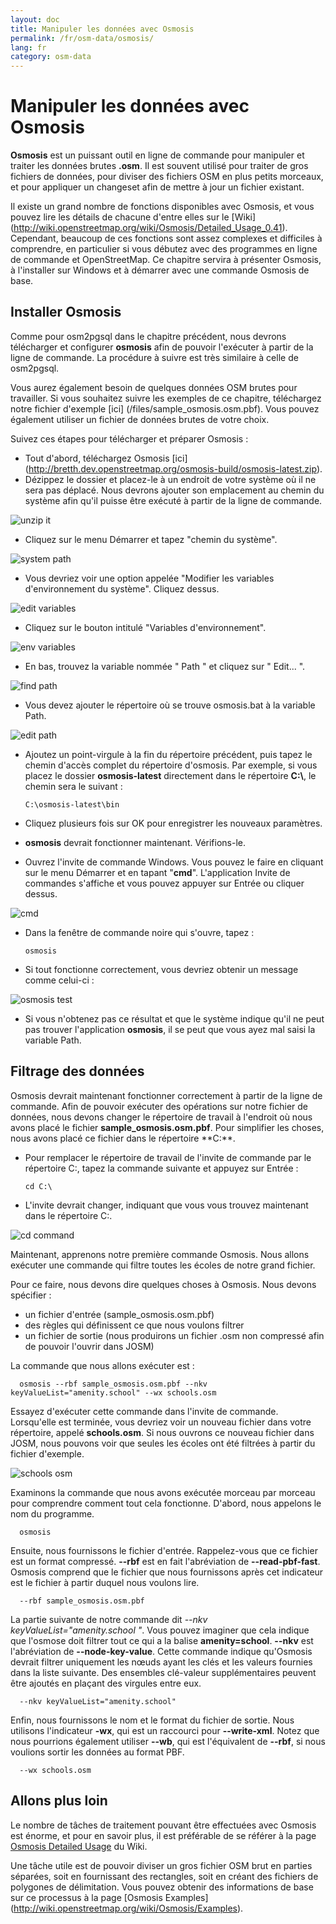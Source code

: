 ```yaml
---
layout: doc
title: Manipuler les données avec Osmosis
permalink: /fr/osm-data/osmosis/
lang: fr
category: osm-data
---
```


Manipuler les données avec Osmosis
===============================


**Osmosis** est un puissant outil en ligne de commande pour manipuler et traiter les données brutes **.osm**. Il est souvent utilisé pour traiter de gros fichiers de données, pour diviser des fichiers OSM en plus petits morceaux, et pour appliquer un changeset afin de mettre à jour un fichier existant.  

Il existe un grand nombre de fonctions disponibles avec Osmosis, et vous pouvez lire les détails de chacune d'entre elles sur le [Wiki] (http://wiki.openstreetmap.org/wiki/Osmosis/Detailed_Usage_0.41). Cependant, beaucoup de ces fonctions sont assez complexes et difficiles à comprendre, en particulier si vous débutez avec des programmes en ligne de commande et OpenStreetMap. Ce chapitre servira à présenter Osmosis, à l'installer sur Windows et à démarrer avec une commande Osmosis de base.  

Installer Osmosis
----------------

Comme pour osm2pgsql dans le chapitre précédent, nous devrons télécharger et configurer **osmosis** afin de pouvoir l'exécuter à partir de la ligne de commande. La procédure à suivre est très similaire à celle de osm2pgsql.  

Vous aurez également besoin de quelques données OSM brutes pour travailler. Si vous souhaitez suivre les exemples de ce chapitre, téléchargez notre fichier d'exemple [ici] (/files/sample_osmosis.osm.pbf). Vous pouvez également utiliser un fichier de données brutes de votre choix.  

Suivez ces étapes pour télécharger et préparer Osmosis :  

- Tout d'abord, téléchargez Osmosis [ici] (http://bretth.dev.openstreetmap.org/osmosis-build/osmosis-latest.zip).  
- Dézippez le dossier et placez-le à un endroit de votre système où il ne sera pas déplacé. Nous devrons ajouter son emplacement au chemin du système afin qu'il puisse être exécuté à partir de la ligne de commande.  

![unzip it][]

- Cliquez sur le menu Démarrer et tapez "chemin du système".  

![system path][]

- Vous devriez voir une option appelée "Modifier les variables d'environnement du système". Cliquez dessus.  

![edit variables][]

- Cliquez sur le bouton intitulé "Variables d'environnement".  

![env variables][]

- En bas, trouvez la variable nommée " Path " et cliquez sur " Edit... ".  

![find path][]

- Vous devez ajouter le répertoire où se trouve osmosis.bat à la variable Path.  

![edit path][]

- Ajoutez un point-virgule à la fin du répertoire précédent, puis tapez le chemin d'accès complet du répertoire d'osmosis. Par exemple, si vous placez le dossier **osmosis-latest** 	directement dans le répertoire **C:\\**, le chemin sera le suivant :  
	
      C:\osmosis-latest\bin

- Cliquez plusieurs fois sur OK pour enregistrer les nouveaux paramètres.  
- **osmosis** devrait fonctionner maintenant. Vérifions-le.  
- Ouvrez l'invite de commande Windows. Vous pouvez le faire en cliquant sur le menu Démarrer et en tapant "**cmd**". L'application Invite de commandes s'affiche et vous pouvez appuyer sur Entrée ou cliquer dessus.  

![cmd][]

- Dans la fenêtre de commande noire qui s'ouvre, tapez :  

      osmosis

- Si tout fonctionne correctement, vous devriez obtenir un message comme celui-ci :  

![osmosis test][]

- Si vous n'obtenez pas ce résultat et que le système indique qu'il ne peut pas trouver l'application **osmosis**, il se peut que vous ayez mal saisi la variable Path.  

Filtrage des données
---------------

Osmosis devrait maintenant fonctionner correctement à partir de la ligne de commande. Afin de pouvoir exécuter des opérations sur notre fichier de données, nous devons changer le répertoire de travail à l'endroit où nous avons placé le fichier **sample_osmosis.osm.pbf**. Pour simplifier les choses, nous avons placé ce fichier dans le répertoire **C:\**.  

- Pour remplacer le répertoire de travail de l'invite de commande par le répertoire C:\, tapez la commande suivante et appuyez sur Entrée :  

      cd C:\
    
- L'invite devrait changer, indiquant que vous vous trouvez maintenant dans le répertoire C:\.  

![cd command][]

Maintenant, apprenons notre première commande Osmosis. Nous allons exécuter une commande qui filtre toutes les écoles de notre grand fichier.  

Pour ce faire, nous devons dire quelques choses à Osmosis. Nous devons spécifier :  

- un fichier d'entrée (sample_osmosis.osm.pbf)  
- des règles qui définissent ce que nous voulons filtrer  
- un fichier de sortie (nous produirons un fichier .osm non compressé afin de pouvoir l'ouvrir dans JOSM)  

La commande que nous allons exécuter est :  

      osmosis --rbf sample_osmosis.osm.pbf --nkv keyValueList="amenity.school" --wx schools.osm

Essayez d'exécuter cette commande dans l'invite de commande. Lorsqu'elle est terminée, vous devriez voir un nouveau fichier dans votre répertoire, appelé **schools.osm**. Si nous ouvrons ce nouveau fichier dans JOSM, nous pouvons voir que seules les écoles ont été filtrées à partir du fichier d'exemple.  

![schools osm][]

Examinons la commande que nous avons exécutée morceau par morceau pour comprendre comment tout cela fonctionne. D'abord, nous appelons le nom du programme.

      osmosis

Ensuite, nous fournissons le fichier d'entrée. Rappelez-vous que ce fichier est un format compressé. **--rbf** est en fait l'abréviation de **--read-pbf-fast**. Osmosis comprend que le fichier que nous fournissons après cet indicateur est le fichier à partir duquel nous voulons lire.  

      --rbf sample_osmosis.osm.pbf

La partie suivante de notre commande dit *--nkv keyValueList="amenity.school "*. Vous pouvez imaginer que cela indique que l'osmose doit filtrer tout ce qui a la balise **amenity=school**. **--nkv** est l'abréviation de **--node-key-value**. Cette commande indique qu'Osmosis devrait filtrer uniquement les nœuds ayant les clés et les valeurs fournies dans la liste suivante. Des ensembles clé-valeur supplémentaires peuvent être ajoutés en plaçant des virgules entre eux.  

      --nkv keyValueList="amenity.school"

Enfin, nous fournissons le nom et le format du fichier de sortie. Nous utilisons l'indicateur **-wx**, qui est un raccourci pour **--write-xml**. Notez que nous pourrions également utiliser **--wb**, qui est l'équivalent de **--rbf**, si nous voulions sortir les données au format PBF.  

      --wx schools.osm

Allons plus loin
---------------

Le nombre de tâches de traitement pouvant être effectuées avec Osmosis est énorme, et pour en savoir plus, il est préférable de se référer à la page [Osmosis Detailed Usage](http://wiki.openstreetmap.org/wiki/Osmosis/Detailed_Usage_0.43) du Wiki.  

Une tâche utile est de pouvoir diviser un gros fichier OSM brut en parties séparées, soit en fournissant des rectangles, soit en créant des fichiers de polygones de délimitation. Vous pouvez obtenir des informations de base sur ce processus à la page [Osmosis Examples] (http://wiki.openstreetmap.org/wiki/Osmosis/Examples).  

[unzip it]: /images/osm-data/unzip-it.png
[system path]: /images/osm-data/system-path.png
[edit variables]: /images/osm-data/edit-environment-variables.png
[env variables]: /images/osm-data/environment-variables.png
[find path]: /images/osm-data/find-path.png
[edit path]: /images/osm-data/edit-path-variable.png
[cmd]: /images/osm-data/cmd.png
[osmosis test]: /images/osm-data/osmosis-test.png
[cd command]: /images/osm-data/cd-command.png
[schools osm]: /images/osm-data/schools-osm.png


